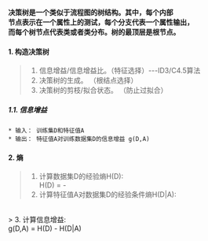 __决策树是一个类似于流程图的树结构。其中，每个内部<br>
节点表示在一个属性上的测试，每个分支代表一个属性输出，<br>
而每个树节点代表类或者类分布。树的最顶层是根节点。__

#### 1. 构造决策树
  > 1. 信息增益/信息增益比。（特征选择）---ID3/C4.5算法
  > 2. 决策树的生成。 （根结点选择）
  > 3. 决策树的剪枝/拟合状态。 （防止过拟合）
  ##### 1.1. 信息增益
    * 输入： 训练集D和特征值A
    * 输出： 特征值A对训练数据集D的信息增益 g(D,A)
    
 #### 2. 熵
  > 1. 计算数据集D的经验熵H(D):
  <br>   H(D) = -
  > 2. 计算特征值A对数据集D的经验条件熵H(D|A):
  <br>
  > 3. 计算信息增益:
  <br>   g(D,A) = H(D) - H(D|A)
